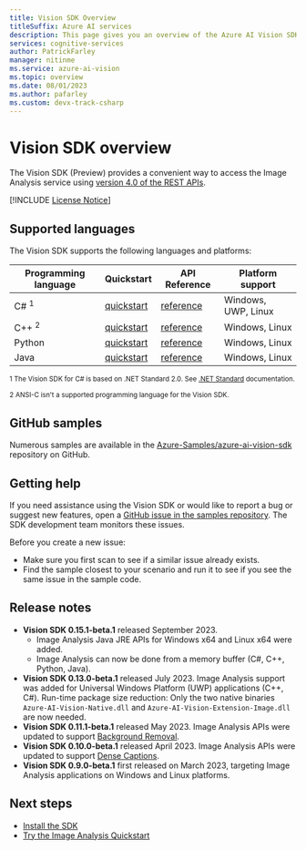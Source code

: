 ```yaml
---
title: Vision SDK Overview
titleSuffix: Azure AI services
description: This page gives you an overview of the Azure AI Vision SDK for Image Analysis.
services: cognitive-services
author: PatrickFarley
manager: nitinme
ms.service: azure-ai-vision
ms.topic: overview
ms.date: 08/01/2023
ms.author: pafarley
ms.custom: devx-track-csharp
---
```


# Vision SDK overview

The Vision SDK (Preview) provides a convenient way to access the Image Analysis service using [version 4.0 of the REST APIs](https://aka.ms/vision-4-0-ref).

[!INCLUDE [License Notice](../includes/setup-sdk/license-notice-sdk.md)]

## Supported languages

The Vision SDK supports the following languages and platforms:

| Programming language | Quickstart | API Reference | Platform support |
|----------------------|------------|-----------|------------------|
| C# <sup>1</sup> | [quickstart](../quickstarts-sdk/image-analysis-client-library-40.md?pivots=programming-language-csharp)  | [reference](/dotnet/api/azure.ai.vision.imageanalysis) | Windows, UWP, Linux |
| C++ <sup>2</sup> | [quickstart](../quickstarts-sdk/image-analysis-client-library-40.md?pivots=programming-language-cpp)  | [reference](/cpp/cognitive-services/vision) | Windows, Linux |
| Python | [quickstart](../quickstarts-sdk/image-analysis-client-library-40.md?pivots=programming-language-python) | [reference](/python/api/azure-ai-vision) | Windows, Linux |
| Java | [quickstart](../quickstarts-sdk/image-analysis-client-library-40.md?pivots=programming-language-java) | [reference](/java/api/com.azure.ai.vision.imageanalysis) | Windows, Linux |


<sup>1 The Vision SDK for C# is based on .NET Standard 2.0. See [.NET Standard](/dotnet/standard/net-standard?tabs=net-standard-2-0#net-implementation-support) documentation.</sup>

<sup>2 ANSI-C isn't a supported programming language for the Vision SDK.</sup>

## GitHub samples

Numerous samples are available in the [Azure-Samples/azure-ai-vision-sdk](https://github.com/Azure-Samples/azure-ai-vision-sdk) repository on GitHub.

## Getting help

If you need assistance using the Vision SDK or would like to report a bug or suggest new features, open a [GitHub issue in the samples repository](https://github.com/Azure-Samples/azure-ai-vision-sdk/issues). The SDK development team monitors these issues.

Before you create a new issue:
* Make sure you first scan to see if a similar issue already exists.
* Find the sample closest to your scenario and run it to see if you see the same issue in the sample code.

## Release notes

* **Vision SDK 0.15.1-beta.1** released September 2023.
  * Image Analysis Java JRE APIs for Windows x64 and Linux x64 were added.
  * Image Analysis can now be done from a memory buffer (C#, C++, Python, Java).
* **Vision SDK 0.13.0-beta.1** released July 2023. Image Analysis support was added for Universal Windows Platform (UWP) applications (C++, C#). Run-time package size reduction: Only the two native binaries
`Azure-AI-Vision-Native.dll` and `Azure-AI-Vision-Extension-Image.dll` are now needed.
* **Vision SDK 0.11.1-beta.1** released May 2023. Image Analysis APIs were updated to support [Background Removal](../how-to/background-removal.md).
* **Vision SDK 0.10.0-beta.1** released April 2023. Image Analysis APIs were updated to support [Dense Captions](../concept-describe-images-40.md?tabs=dense).
* **Vision SDK 0.9.0-beta.1** first released on March 2023, targeting Image Analysis applications on Windows and Linux platforms.


## Next steps

- [Install the SDK](./install-sdk.md)
- [Try the Image Analysis Quickstart](../quickstarts-sdk/image-analysis-client-library-40.md)
